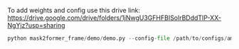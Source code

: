 
To add weights and config use this drive link:
https://drive.google.com/drive/folders/1jNwgU3GFHFBISolrBDddTIP-XX-NgYjz?usp=sharing

```python
python mask2former_frame/demo/demo.py --config-file /path/to/configs/amazon/frame_R50_v24_c23_cstf.yaml --sequence /home/soofiyan_ws/workspaces/VITA_ws/VITA_my/data/scene_03/bin_3F/ --frame_name *_color_0000.png *_color_0001.png *_color_0002.png *_color_0003.png *_color_0004.png *_color_0005.png --output /path/to/output/ --test_type ytvis --opts MODEL.WEIGHTS /path/to/weights/model_final.pth DATALOADER.NUM_WORKERS 0 INPUT.SAMPLING_FRAME_NUM 6
```
